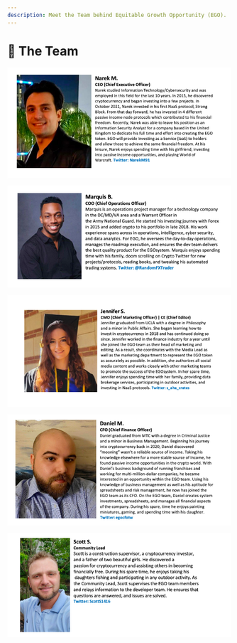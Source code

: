 ```yaml
---
description: Meet the Team behind Equitable Growth Opportunity (EGO).
---
```


# 👥 The Team

![](<../.gitbook/assets/Screen Shot 2022-03-07 at 12.43.56 PM.png>)

![](<../.gitbook/assets/Screen Shot 2022-03-07 at 3.35.04 PM.png>)

![](<../.gitbook/assets/Screen Shot 2022-03-07 at 12.10.44 PM.png>)

![](<../.gitbook/assets/Screen Shot 2022-03-07 at 3.46.54 PM.png>)

![](<../.gitbook/assets/Screen Shot 2022-03-07 at 12.13.01 PM.png>)

